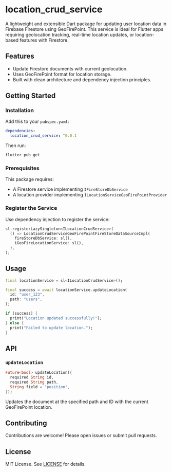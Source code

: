 # location_crud_service

A lightweight and extensible Dart package for updating user location data in Firebase Firestore using GeoFirePoint. This service is ideal for Flutter apps requiring geolocation tracking, real-time location updates, or location-based features with Firestore.

## Features

- Update Firestore documents with current geolocation.
- Uses GeoFirePoint format for location storage.
- Built with clean architecture and dependency injection principles.

## Getting Started

### Installation

Add this to your `pubspec.yaml`:

```yaml
dependencies:
  location_crud_service: ^0.0.1
```

Then run:

```bash
flutter pub get
```

### Prerequisites

This package requires:

- A Firestore service implementing `IFireStoreDbService`
- A location provider implementing `ILocationServiceGeoFirePointProvider`

### Register the Service

Use dependency injection to register the service:

```dart
sl.registerLazySingleton<ILocationCrudService>(
  () => LocationCrudServiceGeoFirePointFireStoreDataSourceImpl(
    fireStoreDbService: sl(),
    iGeoFireLocationService: sl(),
  ),
);
```

## Usage

```dart
final locationService = sl<ILocationCrudService>();

final success = await locationService.updateLocation(
  id: "user_123",
  path: "users",
);

if (success) {
  print("Location updated successfully!");
} else {
  print("Failed to update location.");
}
```

## API

### `updateLocation`

```dart
Future<bool> updateLocation({
  required String id,
  required String path,
  String field = "position",
});
```

Updates the document at the specified path and ID with the current GeoFirePoint location.

## Contributing

Contributions are welcome! Please open issues or submit pull requests.

## License

MIT License. See [LICENSE](LICENSE) for details.

